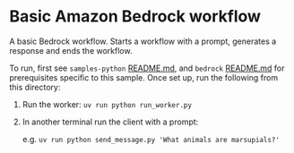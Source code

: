# Basic Amazon Bedrock workflow

A basic Bedrock workflow. Starts a workflow with a prompt, generates a response and ends the workflow.

To run, first see `samples-python` [README.md](../../README.md), and `bedrock` [README.md](../README.md) for prerequisites specific to this sample. Once set up, run the following from this directory:

1. Run the worker: `uv run python run_worker.py`
2. In another terminal run the client with a prompt:

    e.g. `uv run python send_message.py 'What animals are marsupials?'`